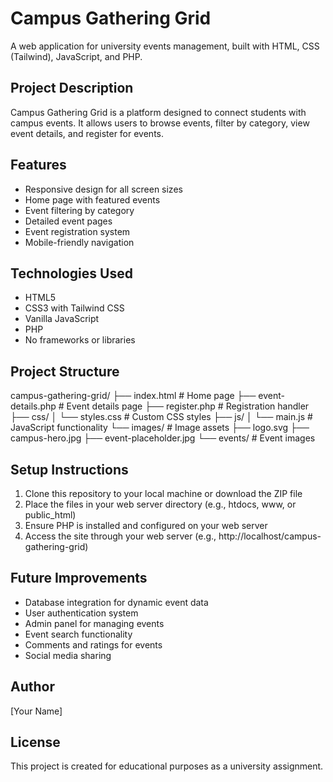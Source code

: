 
# Campus Gathering Grid

A web application for university events management, built with HTML, CSS (Tailwind), JavaScript, and PHP.

## Project Description

Campus Gathering Grid is a platform designed to connect students with campus events. It allows users to browse events, filter by category, view event details, and register for events.

## Features

- Responsive design for all screen sizes
- Home page with featured events
- Event filtering by category
- Detailed event pages
- Event registration system
- Mobile-friendly navigation

## Technologies Used

- HTML5
- CSS3 with Tailwind CSS
- Vanilla JavaScript
- PHP
- No frameworks or libraries

## Project Structure


campus-gathering-grid/
├── index.html             # Home page
├── event-details.php      # Event details page
├── register.php           # Registration handler
├── css/
│   └── styles.css         # Custom CSS styles
├── js/
│   └── main.js            # JavaScript functionality
└── images/                # Image assets
    ├── logo.svg
    ├── campus-hero.jpg
    ├── event-placeholder.jpg
    └── events/            # Event images


## Setup Instructions

1. Clone this repository to your local machine or download the ZIP file
2. Place the files in your web server directory (e.g., htdocs, www, or public_html)
3. Ensure PHP is installed and configured on your web server
4. Access the site through your web server (e.g., http://localhost/campus-gathering-grid)

## Future Improvements

- Database integration for dynamic event data
- User authentication system
- Admin panel for managing events
- Event search functionality
- Comments and ratings for events
- Social media sharing

## Author

[Your Name]

## License

This project is created for educational purposes as a university assignment.

